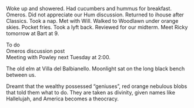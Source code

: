 Woke up and showered. Had cucumbers and hummus for breakfast. Omeros. Did not appreciate our Hum discussion. Returned to ihouse after Classics. Took a nap. Met with Will. Walked to Woodlawn under orange skies. Pocket fries. Took a lyft back. Reviewed for our midterm. Meet Ricky tomorrow at Bart at 9\.

To do  
Omeros discussion post  
Meeting with Powley next Tuesday at 2:00.

The old elm at Villa del Balbianello. Moonlight sat on the long black bench between us.

Dreamt that the wealthy possessed “geniuses”, red orange nebulous blobs that told them what to do. They are taken as divinity, given names like Hallelujah, and America becomes a theocracy.
